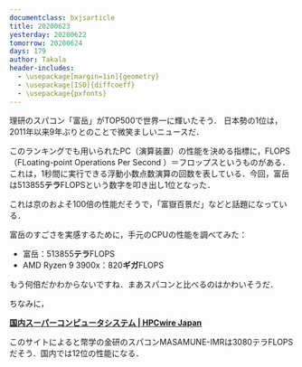 ```yaml
---
documentclass: bxjsarticle
title: 20200623
yesterday: 20200622
tomorrow: 20200624
days: 179
author: Takala
header-includes:
  - \usepackage[margin=1in]{geometry}
  - \usepackage[ISO]{diffcoeff}
  - \usepackage{pxfonts}
---
```



理研のスパコン「富岳」がTOP500で世界一に輝いたそう．
日本勢の1位は，2011年以来9年ぶりとのことで微笑ましいニュースだ．


このランキングでも用いられたPC（演算装置）の性能を決める指標に，FLOPS（FLoating-point Operations Per Second ）＝フロップスというものがある．これは，1秒間に実行できる浮動小数点数演算の回数を表している．今回，富岳は513855**テラ**FLOPSという数字を叩き出し1位となった．


これは京のおよそ100倍の性能だそうで，「富嶽百景だ」などと話題になっている．


富岳のすごさを実感するために，手元のCPUの性能を調べてみた：

* 富岳：513855**テラ**FLOPS
* AMD Ryzen 9 3900x：820**ギガ**FLOPS


もう何倍だかわからないですね．まあスパコンと比べるのはかわいそうだ．


ちなみに，

**[国内スーパーコンピュータシステム | HPCwire Japan](https://www.hpcwire.jp/supercomputerjapan)**

このサイトによると幣学の金研のスパコンMASAMUNE-IMRは3080テラFLOPSだそう．国内では12位の性能になる．



